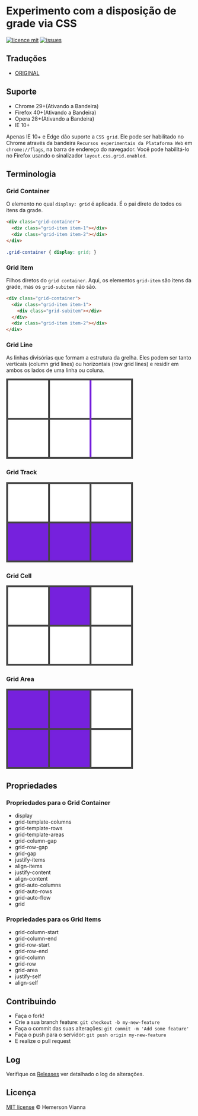 # Experimento com a disposição de grade via CSS

[![licence mit](https://img.shields.io/badge/license-MIT-blue.svg?style=flat-square)](http://hemersonvianna.mit-license.org/)
[![issues](https://img.shields.io/github/issues/experiment-solutions/experiment-css-grid-layout.svg?style=flat-square)](https://github.com/experiment-solutions/experiment-css-grid-layout/issues)

## Traduções

* [ORIGINAL](https://github.com/experiment-solutions/experiment-css-grid-layout/)

## Suporte 

- Chrome 29+(Ativando a Bandeira)
- Firefox 40+(Ativando a Bandeira)
- Opera 28+(Ativando a Bandeira)
- IE 10+

Apenas IE 10+ e Edge dão suporte a `CSS grid`. Ele pode ser habilitado no Chrome através da bandeira `Recursos experimentais da Plataforma Web` em `chrome://flags`, na barra de endereço do navegador. Você pode habilitá-lo no Firefox usando o sinalizador `layout.css.grid.enabled`.

## Terminologia

### Grid Container

O elemento no qual `display: grid` é aplicada. É o pai direto de todos os itens da grade.

```html
<div class="grid-container">
  <div class="grid-item item-1"></div>
  <div class="grid-item item-2"></div>
</div>
```

```css
.grid-container { display: grid; }
```

### Grid Item

Filhos diretos do `grid container`. Aqui, os elementos `grid-item` são itens da grade, mas os `grid-subitem` não são.

```html
<div class="grid-container">
  <div class="grid-item item-1">
    <div class="grid-subitem"></div>
  </div>
  <div class="grid-item item-2"></div>
</div>
```

### Grid Line

As linhas divisórias que formam a estrutura da grelha. Eles podem ser tanto verticais (column grid lines) ou horizontais (row grid lines) e residir em ambos os lados de uma linha ou coluna.

![Grid Line](../../source/img/grid-line.png)

### Grid Track

![Grid Track](../../source/img/grid-track.png)

### Grid Cell

![Grid Cell](../../source/img/grid-cell.png)

### Grid Area

![Grid Area](../../source/img/grid-area.png)

## Propriedades

### Propriedades para o Grid Container

- display
- grid-template-columns
- grid-template-rows
- grid-template-areas
- grid-column-gap
- grid-row-gap
- grid-gap
- justify-items
- align-items
- justify-content
- align-content
- grid-auto-columns
- grid-auto-rows
- grid-auto-flow
- grid

### Propriedades para os Grid Items

- grid-column-start
- grid-column-end
- grid-row-start
- grid-row-end
- grid-column
- grid-row
- grid-area
- justify-self
- align-self

## Contribuindo

- Faça o fork!
- Crie a sua branch feature: `git checkout -b my-new-feature`
- Faça o commit das suas alterações: `git commit -m 'Add some feature'`
- Faça o push para o servidor: `git push origin my-new-feature`
- E realize o pull request

## Log

Verifique os [Releases](https://github.com/experiment-solutions/experiment-css-grid-layout/releases) ver detalhado o log de alterações.

## Licença

[MIT license](http://hemersonvianna.mit-license.org/) © Hemerson Vianna
